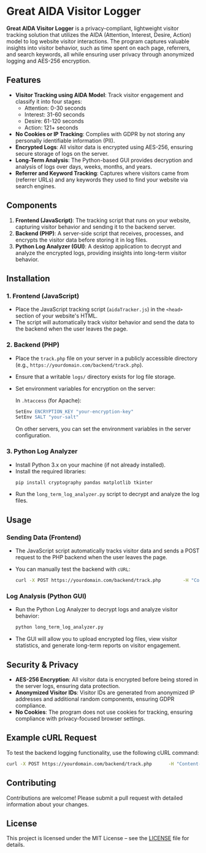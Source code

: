 
# Great AIDA Visitor Logger

**Great AIDA Visitor Logger** is a privacy-compliant, lightweight visitor tracking solution that utilizes the AIDA (Attention, Interest, Desire, Action) model to log website visitor interactions. The program captures valuable insights into visitor behavior, such as time spent on each page, referrers, and search keywords, all while ensuring user privacy through anonymized logging and AES-256 encryption.

## Features

- **Visitor Tracking using AIDA Model**: Track visitor engagement and classify it into four stages:
  - Attention: 0-30 seconds
  - Interest: 31-60 seconds
  - Desire: 61-120 seconds
  - Action: 121+ seconds
- **No Cookies or IP Tracking**: Complies with GDPR by not storing any personally identifiable information (PII).
- **Encrypted Logs**: All visitor data is encrypted using AES-256, ensuring secure storage of logs on the server.
- **Long-Term Analysis**: The Python-based GUI provides decryption and analysis of logs over days, weeks, months, and years.
- **Referrer and Keyword Tracking**: Captures where visitors came from (referrer URLs) and any keywords they used to find your website via search engines.

## Components

1. **Frontend (JavaScript)**: The tracking script that runs on your website, capturing visitor behavior and sending it to the backend server.
2. **Backend (PHP)**: A server-side script that receives, processes, and encrypts the visitor data before storing it in log files.
3. **Python Log Analyzer (GUI)**: A desktop application to decrypt and analyze the encrypted logs, providing insights into long-term visitor behavior.

## Installation

### 1. Frontend (JavaScript)
- Place the JavaScript tracking script (`aidaTracker.js`) in the `<head>` section of your website's HTML.
- The script will automatically track visitor behavior and send the data to the backend when the user leaves the page.

### 2. Backend (PHP)
- Place the `track.php` file on your server in a publicly accessible directory (e.g., `https://yourdomain.com/backend/track.php`).
- Ensure that a writable `logs/` directory exists for log file storage.
- Set environment variables for encryption on the server:

  In `.htaccess` (for Apache):
  ```apache
  SetEnv ENCRYPTION_KEY "your-encryption-key"
  SetEnv SALT "your-salt"
  ```

  On other servers, you can set the environment variables in the server configuration.

### 3. Python Log Analyzer
- Install Python 3.x on your machine (if not already installed).
- Install the required libraries:
  ```bash
  pip install cryptography pandas matplotlib tkinter
  ```
- Run the `long_term_log_analyzer.py` script to decrypt and analyze the log files.

## Usage

### Sending Data (Frontend)
- The JavaScript script automatically tracks visitor data and sends a POST request to the PHP backend when the user leaves the page.
- You can manually test the backend with `cURL`:

  ```bash
  curl -X POST https://yourdomain.com/backend/track.php        -H "Content-Type: application/json"        -d "{"time_spent":45,"aida_stage":"Interest","referrer":"https://google.com","keyword":"minimalist lifestyle","page_url":"https://yourdomain.com/minimalism-guide"}"
  ```

### Log Analysis (Python GUI)
- Run the Python Log Analyzer to decrypt logs and analyze visitor behavior:
  ```bash
  python long_term_log_analyzer.py
  ```
- The GUI will allow you to upload encrypted log files, view visitor statistics, and generate long-term reports on visitor engagement.

## Security & Privacy

- **AES-256 Encryption**: All visitor data is encrypted before being stored in the server logs, ensuring data protection.
- **Anonymized Visitor IDs**: Visitor IDs are generated from anonymized IP addresses and additional random components, ensuring GDPR compliance.
- **No Cookies**: The program does not use cookies for tracking, ensuring compliance with privacy-focused browser settings.

## Example cURL Request

To test the backend logging functionality, use the following cURL command:

```bash
curl -X POST https://yourdomain.com/backend/track.php      -H "Content-Type: application/json"      -d "{"time_spent":45,"aida_stage":"Interest","referrer":"https://google.com","keyword":"minimalist lifestyle","page_url":"https://yourdomain.com/minimalism-guide"}"
```

## Contributing

Contributions are welcome! Please submit a pull request with detailed information about your changes.

## License

This project is licensed under the MIT License – see the [LICENSE](LICENSE) file for details.
